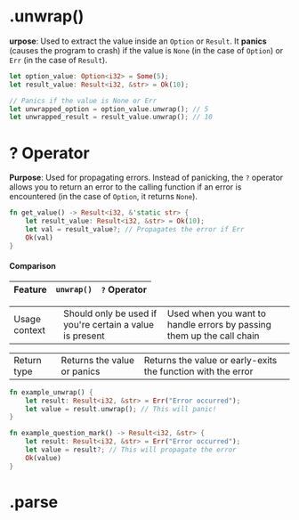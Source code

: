 # .unwrap()
**urpose**: Used to extract the value inside an `Option` or `Result`. It **panics** (causes the program to crash) if the value is `None` (in the case of `Option`) or `Err` (in the case of `Result`).

```rust
let option_value: Option<i32> = Some(5);
let result_value: Result<i32, &str> = Ok(10);

// Panics if the value is None or Err
let unwrapped_option = option_value.unwrap(); // 5
let unwrapped_result = result_value.unwrap(); // 10

```

# ? Operator
**Purpose**: Used for propagating errors. Instead of panicking, the `?` operator allows you to return an error to the calling function if an error is encountered (in the case of `Option`, it returns `None`).

```rust
fn get_value() -> Result<i32, &'static str> {
    let result_value: Result<i32, &str> = Ok(10);
    let val = result_value?; // Propagates the error if Err
    Ok(val)
}

```

#### Comparison
| Feature | `unwrap()` | `?` Operator |
| ------- | ---------- | ------------ |

|   |   |   |
|---|---|---|
|Usage context|Should only be used if you're certain a value is present|Used when you want to handle errors by passing them up the call chain|

|   |   |   |
|---|---|---|
|Return type|Returns the value or panics|Returns the value or early-exits the function with the error|
```rust
fn example_unwrap() {
    let result: Result<i32, &str> = Err("Error occurred");
    let value = result.unwrap(); // This will panic!
}

fn example_question_mark() -> Result<i32, &str> {
    let result: Result<i32, &str> = Err("Error occurred");
    let value = result?; // This will propagate the error
    Ok(value)
}

```


# .parse